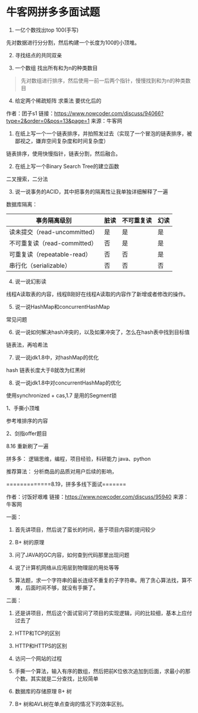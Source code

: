 
# 牛客网拼多多面试题

1. 一亿个数找出top 100(手写)

先对数据进行分分割，然后构建一个长度为100的小顶堆。

2. 寻找结点的共同双亲

3. 一个数组 找出所有和为n的种类数目

> 先对数组进行排序，然后使用一前一后两个指针，慢慢找到和为n的种类数目

4. 给定两个稀疏矩阵  求乘法 要优化后的


作者：团子s1
链接：https://www.nowcoder.com/discuss/94066?type=2&order=0&pos=13&page=1
来源：牛客网

1. 在纸上写一个一个链表排序，并拍照发过去（实现了一个冒泡的链表排序，被鄙视之，嫌弃空间复杂度和时间复杂度）

链表排序，使用快慢指针，链表分割，然后融合。

2. 在纸上写一个Binary Search Tree的建立函数

二叉搜索，二分法

3. 说一说事务的ACID，其中把事务的隔离性让我单独详细解释了一遍

数据库隔离：

事务隔离级别	| 脏读	| 不可重复读	| 幻读
---|---|---|---
读未提交（read-uncommitted）	| 是 | 	是	| 是
不可重复读（read-committed）	| 否 |	是	| 是
可重复读（repeatable-read）     | 否 |  否  | 是
串行化（serializable）	        | 否 |  否  | 否

4. 说一说幻影读

线程A读取表的内容，线程B刚好在线程A读取的内容作了新增或者修改的操作。

5. 说一说HashMap和concurrentHashMap

常见问题

6. 说一说如何解决hash冲突的，以及如果冲突了，怎么在hash表中找到目标值

链表法，再哈希法

7. 说一说jdk1.8中，对hashMap的优化

hash 链表长度大于8就改为红黑树

8. 说一说jdk1.8中对concurrentHashMap的优化

使用synchronized + cas,1.7 是用的Segment锁

1、手撕小顶堆

参考堆排序的内容

2、剑指offer题目

8.16 重新刷了一遍

拼多多：
逻辑思维，编程，项目经验，科研能力
java、python 

推荐算法：
分析商品的品质对用户后续的影响，

=============8.19，拼多多线下面试=======

作者：讨饭好艰难
链接：https://www.nowcoder.com/discuss/95940
来源：牛客网

一面：

1. 首先讲项目，然后说了蛮长的时间，基于项目内容的提问较少

2. B+ 树的原理

3. 问了JAVA的GC内容，如何查到代码那里出现问题

4. 说了计算机网络从应用层到物理层的用处等等

5. 算法题，求一个字符串的最长连续不重复的子字符串。用了贪心算法找，算不难，后面时间不够，就没有手撕了。

二面：

1. 还是讲项目，然后这个面试官问了项目的实现逻辑，问的比较细，基本上应付过去了

2. HTTP和TCP的区别

3. HTTP和HTTPS的区别

4. 访问一个网站的过程

5. 手撕一个算法，输入有序的数组，然后把前K位依次追加到后面，求最小的那个数。其实就是二分查找，比较简单

6. 数据库的存储原理 B+ 树

7. B+ 树和AVL树在单点查询的情况下的效率区别。
